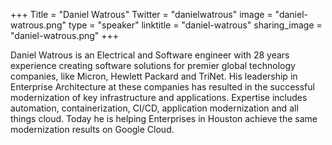 +++
Title = "Daniel Watrous"
Twitter = "danielwatrous"
image = "daniel-watrous.png"
type = "speaker"
linktitle = "daniel-watrous"
sharing_image = "daniel-watrous.png"
+++

Daniel Watrous is an Electrical and Software engineer with 28 years experience creating software solutions for premier global technology companies, like Micron, Hewlett Packard and TriNet. His leadership in Enterprise Architecture at these companies has resulted in the successful modernization of key infrastructure and applications. Expertise includes automation, containerization, CI/CD, application modernization and all things cloud. Today he is helping Enterprises in Houston achieve the same modernization results on Google Cloud.
